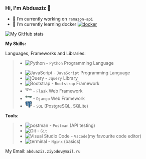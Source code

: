 ### Hi, I'm Abduaziz 👋


- 🔭 I’m currently working on `ramazon-api`
- 🌱 I’m currently learning docker <a href="https://www.docker.com/" title="docker"><img src="https://github.com/tomchen/stack-icons/blob/master/logos/docker-icon.svg" alt="docker" width="21px" height="21px"></a>


![My GitHub stats](https://github-readme-stats.vercel.app/api?username=AbduazizZiyodov&show_icons=true&theme=dracula)


**My Skills:**

Languages, Frameworks and Libraries:
>- <img src="https://github.com/tomchen/stack-icons/blob/master/logos/python.svg" alt="Python" width="21px" height="21px"> - `Python` Programming Language
>* <img src="https://github.com/tomchen/stack-icons/blob/master/logos/javascript.svg" alt="JavaScript" width="21px" height="21px"> - `JavaScript` Programming Language
>* <img src="https://github.com/tomchen/stack-icons/blob/master/logos/jquery-icon.svg" alt="jQuery" width="21px" height="21px"> - `Jquery` Library
>* <img src="https://github.com/tomchen/stack-icons/blob/master/logos/bootstrap.svg" alt="Bootstrap" width="21px" height="21px"> - `Bootstrap` Framework
>* <img alt="Flask" src="https://raw.githubusercontent.com/github/explore/80688e429a7d4ef2fca1e82350fe8e3517d3494d/topics/flask/flask.png" width="21px" height="21px"> - `Flask` Web Framework
>* <img alt="Django" src="https://raw.githubusercontent.com/github/explore/80688e429a7d4ef2fca1e82350fe8e3517d3494d/topics/django/django.png" width="21px" height="21px"> - `Django` Web Framework
>* <img alt="PostgreSQL" src="https://raw.githubusercontent.com/github/explore/80688e429a7d4ef2fca1e82350fe8e3517d3494d/topics/postgresql/postgresql.png" width="21px" height="21px"> - `SQL` (PostgreSQL, SQLite)

**Tools**:
>* <img src="http://cdn.auth0.com/blog/postman-integration/logo.png" alt="postman" width="21px" height="21px"> - `Postman` (API testing)
>* <img src="https://github.com/tomchen/stack-icons/blob/master/logos/git-icon.svg" alt="Git" width="21px" height="21px"> - `Git`
>* <img src="https://github.com/tomchen/stack-icons/blob/master/logos/visual-studio-code.svg" alt="Visual Studio Code" width="21px" height="21px"> - `VsCode`(my favourite code editor)
>* <img alt="terminal" src="https://camo.githubusercontent.com/bb10448c2d418e1d8fc24c88087aa657e717a66106e22b1ec997e908231844dd/68747470733a2f2f7365656b6c6f676f2e636f6d2f696d616765732f4e2f6e67696e782d6c6f676f2d464636353630324137362d7365656b6c6f676f2e636f6d2e706e67" data-canonical-src="https://seeklogo.com/images/N/nginx-logo-FF65602A76-seeklogo.com.png"  width="21px" height="21px"> - `Nginx` (basics)

My Email: `abduaziz.ziyodov@mail.ru`
